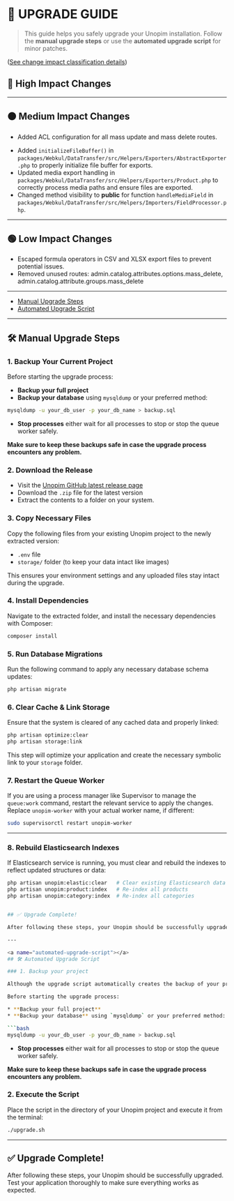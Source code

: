 # 🔼 UPGRADE GUIDE

> This guide helps you safely upgrade your Unopim installation. Follow the **manual upgrade steps** or use the **automated upgrade script** for minor patches.

([See change impact classification details](CHANGE_IMPACT_CLASSIFICATION.md))

## 🔴 High Impact Changes

---

## 🟠 Medium Impact Changes

- Added ACL configuration for all mass update and mass delete routes.
* Added `initializeFileBuffer()` in `packages/Webkul/DataTransfer/src/Helpers/Exporters/AbstractExporter.php` to properly initialize file buffer for exports.
* Updated media export handling in `packages/Webkul/DataTransfer/src/Helpers/Exporters/Product.php` to correctly process media paths and ensure files are exported.
* Changed method visibility to **public** for function `handleMediaField` in `packages/Webkul/DataTransfer/src/Helpers/Importers/FieldProcessor.php`.

---

## 🟢 Low Impact Changes

- Escaped formula operators in CSV and XLSX export files to prevent potential issues.
- Removed unused routes: admin.catalog.attributes.options.mass_delete, admin.catalog.attribute.groups.mass_delete

---

- [Manual Upgrade Steps](#manual-upgrade-steps)
- [Automated Upgrade Script](#automated-upgrade-script)

---

<a name="manual-upgrade-steps"></a>
## 🛠️ Manual Upgrade Steps

### 1. **Backup Your Current Project**

Before starting the upgrade process:

* **Backup your full project**
* **Backup your database** using `mysqldump` or your preferred method:

```bash
mysqldump -u your_db_user -p your_db_name > backup.sql
```
* **Stop processes** either wait for all processes to stop or stop the queue worker safely.

**Make sure to keep these backups safe in case the upgrade process encounters any problem.**

### 2. **Download the Release**

* Visit the [Unopim GitHub latest release page](https://github.com/unopim/unopim/releases/latest)
* Download the `.zip` file for the latest version
* Extract the contents to a folder on your system.

### 3. **Copy Necessary Files**

Copy the following files from your existing Unopim project to the newly extracted version:

* `.env` file
* `storage/` folder (to keep your data intact like images)

This ensures your environment settings and any uploaded files stay intact during the upgrade.

### 4. **Install Dependencies**

Navigate to the extracted folder, and install the necessary dependencies with Composer:

```bash
composer install
```

### 5. **Run Database Migrations**

Run the following command to apply any necessary database schema updates:

```bash
php artisan migrate
```

### 6. **Clear Cache & Link Storage**

Ensure that the system is cleared of any cached data and properly linked:

```bash
php artisan optimize:clear
php artisan storage:link
```

This step will optimize your application and create the necessary symbolic link to your `storage` folder.

### 7. **Restart the Queue Worker**

If you are using a process manager like Supervisor to manage the `queue:work` command, restart the relevant service to apply the changes. Replace `unopim-worker` with your actual worker name, if different:

```bash
sudo supervisorctl restart unopim-worker
```

---

### 8. **Rebuild Elasticsearch Indexes**

If Elasticsearch service is running, you must clear and rebuild the indexes to reflect updated structures or data:

```bash
php artisan unopim:elastic:clear   # Clear existing Elasticsearch data
php artisan unopim:product:index   # Re-index all products
php artisan unopim:category:index  # Re-index all categories


## ✅ Upgrade Complete!

After following these steps, your Unopim should be successfully upgraded. Test your application thoroughly to make sure everything works as expected.

---

<a name="automated-upgrade-script"></a>
## 🛠️ Automated Upgrade Script

### 1. Backup your project

Although the upgrade script automatically creates the backup of your project as well as the database, For additional safety you can manually keep the backups in case the upgrade process encounters any problems.

Before starting the upgrade process:

* **Backup your full project**
* **Backup your database** using `mysqldump` or your preferred method:

```bash
mysqldump -u your_db_user -p your_db_name > backup.sql
```
* **Stop processes** either wait for all processes to stop or stop the queue worker safely.

**Make sure to keep these backups safe in case the upgrade process encounters any problem.**

### 2. Execute the Script

Place the script in the directory of your Unopim project and execute it from the terminal:

```bash
./upgrade.sh
```

---

## ✅ Upgrade Complete!

After following these steps, your Unopim should be successfully upgraded. Test your application thoroughly to make sure everything works as expected.
